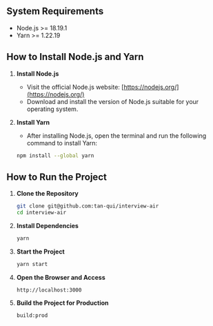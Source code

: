 ## System Requirements

- Node.js >= 18.19.1
- Yarn >= 1.22.19

## How to Install Node.js and Yarn

1. **Install Node.js**
    - Visit the official Node.js website: [https://nodejs.org/](https://nodejs.org/)
    - Download and install the version of Node.js suitable for your operating system.

2. **Install Yarn**
    - After installing Node.js, open the terminal and run the following command to install Yarn:
    ```sh
    npm install --global yarn
    ```

## How to Run the Project

1. **Clone the Repository**
    ```sh
    git clone git@github.com:tan-qui/interview-air
    cd interview-air
    ```

2. **Install Dependencies**
    ```sh
    yarn
    ```

3. **Start the Project**
    ```sh
    yarn start
    ```

4. **Open the Browser and Access**
    ```
    http://localhost:3000
    ```

5. **Build the Project for Production**
    ```sh
    build:prod
    ```